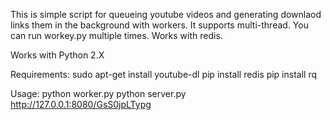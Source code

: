 This is simple script for queueing youtube videos and generating downlaod links them in the background with workers. It supports multi-thread. You can run workey.py multiple times. Works with redis.

Works with Python 2.X

Requirements:
sudo apt-get install youtube-dl
pip install redis
pip install rq

Usage:
python worker.py
python server.py
http://127.0.0.1:8080/GsS0jpLTypg

